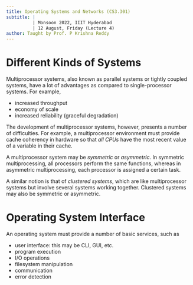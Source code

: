 ```yaml
---
title: Operating Systems and Networks (CS3.301)
subtitle: |
          | Monsoon 2022, IIIT Hyderabad
          | 12 August, Friday (Lecture 4)
author: Taught by Prof. P Krishna Reddy
---
```


# Different Kinds of Systems
Multiprocessor systems, also known as parallel systems or tightly coupled systems, have a lot of advantages as compared to single-processor systems. For example,

* increased throughput
* economy of scale
* increased reliability (graceful degradation)

The development of multiprocessor systems, however, presents a number of difficulties. For example, a multiprocessor environment must provide cache coherency in hardware so that *all CPUs* have the most recent value of a variable in their cache.

A multiprocessor system may be *symmetric* or *asymmetric*. In symmetric multiprocessing, all processors perform the same functions, whereas in asymmetric multiprocessing, each processor is assigned a certain task.

A similar notion is that of *clustered systems*, which are like multiprocessor systems but involve several systems working together. Clustered systems may also be symmetric or asymmetric.

# Operating System Interface
An operating system must provide a number of basic services, such as

* user interface: this may be CLI, GUI, etc.
* program execution
* I/O operations
* filesystem manipulation
* communication
* error detection